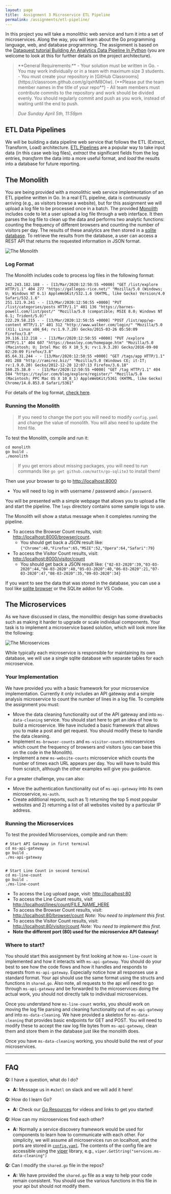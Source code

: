 ```yaml
---
layout: page
title:  Assignment 3 Microservice ETL Pipeline
permalink: /assignments/etl-pipeline/
---
```


In this project you will take a monolithic web service and turn it into a set of microservices. Along the way, you will learn about the Go programming language, web, and database programming. The assignment is based on the [Dataquest tutorial Building An Analytics Data Pipeline In Python](https://www.dataquest.io/blog/data-pipelines-tutorial/) (you are welcome to look at this for further details on the project architecture).

<blockquote>
**General Requirements:** 
  - Your solution must be written in Go.
  - You may work individually or in a team with maximum size 3 students.
  - You must create your repository in [GitHub Classrooms](https://classroom.github.com/g/qxHM8OIw). (**Please put the team member names in the title of your repo**)
  - All team members must contribute commits to the repository and work should be divided evenly. You should regularly commit and push as you work, instead of waiting until the end to push.

*Due Sunday April 5th, 11:59pm*
</blockquote> 

## ETL Data Pipelines
We will be building a data pipeline web service that follows the ETL (Extract, Transform, Load) architecture. [ETL Pipelines](https://databricks.com/glossary/etl-pipeline) are a popular way to take input data (in this case web log files), *extract* the significant fields from the log entries, *transform* the data into a more useful format, and *load* the results into a database for future reporting.


## The Monolith
You are being provided with a monolithic web service implementation of an ETL pipeline written in Go.  In a real ETL pipeline, data is continuously arriving (e.g., as visitors browse a website), but for this assignment we will upload a log file to be processed once in a batch. The provided [Monolith](https://github.com/gwAdvNet20/ETL-pipeline/tree/master/monolith) includes code to let a user upload a log file through a web interface.  It then parses the log file to clean up the data and performs two analytic functions: counting the frequency of different browsers and counting the number of visitors per day. The results of these analytics are then stored in a [sqlite database](https://www.sqlite.org/index.html). To retrieve the results from the database, a user can access a REST API that returns the requested information in JSON format.

![The Monolith](monolith.png)

### Log Format
The Monolith includes code to process log files in the following format:
```
242.243.182.188 - - [13/Mar/2020:12:50:55 +0000] "GET /list/explore HTTP/1.1" 404 277 "https://gallegos-rice.net/" "Mozilla/5.0 (Windows; U; Windows NT 6.1) AppleWebKit/532.1.6 (KHTML, like Gecko) Version/4.0 Safari/532.1.6"
251.121.9.241 - - [13/Mar/2020:12:50:55 +0000] "PUT /list/categories/posts HTTP/1.1" 401 136 "https://barnes-powell.com/list/post/" "Mozilla/5.0 (compatible; MSIE 8.0; Windows NT 6.1; Trident/5.0)"
222.29.58.215 - - [13/Mar/2020:12:50:55 +0000] "POST /list/app/wp-content HTTP/1.1" 401 312 "http://www.walker.com/login/" "Mozilla/5.0 (X11; Linux x86_64; rv:1.9.7.20) Gecko/2015-03-26 05:50:09 Firefox/3.8"
39.116.112.218 - - [13/Mar/2020:12:50:55 +0000] "PUT /explore HTTP/1.1" 404 607 "https://beasley.com/homepage.htm" "Mozilla/5.0 (Macintosh; U; Intel Mac OS X 10_5_9; rv:1.9.3.20) Gecko/2016-09-08 02:20:09 Firefox/3.8"
85.64.31.244 - - [13/Mar/2020:12:50:55 +0000] "GET /tags/app HTTP/1.1" 401 288 "http://ramirez.biz/" "Mozilla/5.0 (Windows CE; it-IT; rv:1.9.0.20) Gecko/2012-12-20 12:07:13 Firefox/3.6.18"
160.25.38.0 - - [13/Mar/2020:12:50:55 +0000] "GET /tag HTTP/1.1" 404 584 "https://taylor.com/blog/explore/register/" "Mozilla/5.0 (Macintosh; PPC Mac OS X 10_8_1) AppleWebKit/5361 (KHTML, like Gecko) Chrome/14.0.853.0 Safari/5361"
```
For details of the log format, [check here](https://www.dataquest.io/blog/data-pipelines-tutorial/). 

### Running the Monolith

> If you need to change the port you will need to modify `config.yaml` and change the value of monolith. You will also need to update the html file.

To test the Monolith, compile and run it:

```
cd monolith
go build .
./monolith 
```

> If you get errors about missing packages, you will need to run commands like `go get github.com/mattn/go-sqlite3` to install them!

Then use your browser to go to [http://localhost:8000](http://localhost:8000)

  - You will need to log in with username / password `admin` / `password`.

You will be presented with a simple webpage that allows you to upload a file and start the pipeline.  The `logs` directory contains some sample logs to use.

The Monolith will show a status message when it completes running the pipeline.

  - To access the Browser Count results, visit: [http://localhost:8000/browser/count](http://localhost:8000/browser/count). 
    - You should get back a JSON result like: `{"Chrome":40,"Firefox":65,"MSIE":52,"Opera":64,"Safari":79}`
  - To access the Visitor Count results, visit: [http://localhost:8000/visitor/count](http://localhost:8000/visitor/count)
    - You should get back a JSON result like: `{"02-03-2020":39,"03-03-2020":44,"04-03-2020":40,"05-03-2020":40,"06-03-2020":21,"07-03-2020":47,"08-03-2020":35,"09-03-2020":34}`

If you want to see the data that was stored in the database, you can use a tool like [sqlite browser](https://sqlitebrowser.org/) or the SQLite addon for VS Code.

## The Microservices
As we have discussed in class, the monolithic design has some drawbacks such as making it harder to upgrade or scale individual components. Your task is to implement a microservice based solution, which will look more like the following:

![The Microservices](microservices.png)

While typically each microservice is responsible for maintaining its own database, we will use a single sqlite database with separate tables for each microservice.

### Your Implementation

We have provided you with a basic framework for your microservice implementation. Currently it only includes an API gateway and a simple analysis microservice to count the number of lines in a log file. To complete the assignment you must:

 - Move the data cleaning functionality out of the API gateway and into `ms-data-cleaning` service. You should start here to get an idea of how to build a microservice. We have included a basic framework that allows you to make a post and get request. You should modify these to handle the data cleaning.
 - Implement `ms-browser-counts` and `ms-visitor-counts` microservices which count the frequency of browsers and visitors (you can base this on the code in the Monolith).
 - Implement a new `ms-website-counts` microservice which counts the number of times each URL appears per day. You will have to build this from scratch, although the other examples will give you guidance. 

For a greater challenge, you can also:
 - Move the authentication functionality out of `ms-api-gateway` into its own microservice, `ms-auth`.
 - Create additional reports, such as 1) returning the top 5 most popular websites and 2) returning a list of all websites visited by a particular IP address.


### Running the Microservices

To test the provided Microservices, compile and run them:
```
# Start API Gateway in first terminal
cd ms-api-gateway
go build .
./ms-api-gateway


# Start Line Count in second terminal
cd ms-line-count
go build .
./ms-line-count
```

  - To access the Log upload page, visit: [http://localhost:80](http://localhost:80)
  - To access the Line Count results, visit [http://localhost/lines/count/FILE_NAME_HERE](http://localhost/lines/count/FILE_NAME_HERE) 
  - To access the Browser Count results, visit: [http://localhost:80/browser/count](http://localhost:80/browser/count) *Note: You need to implement this first.*
  - To access the Visitor Count results, visit: [http://localhost:80/visitor/count](http://localhost:80/visitor/count) *Note: You need to implement this first.*
  - **Note the different port (80) used for the microservice API Gateway!**


### Where to start?

You should start this assignment by first looking at how `ms-line-count` is implemented and how it interacts with `ms-api-gateway`. You should do your best to see how the code flows and how it handles and responds to requests from `ms-api-gateway`. Especially notice how all responses use a standard format. Your api should use the same format using the structs and functions in `shared.go`. Also note, all requests to the api will need to go through `ms-api-gateway` and be forwarded to the microservices doing the actual work, you should not directly talk to individual microservices.

Once you understand how `ms-line-count` works, you should work on moving the log file parsing and cleaning functionality out of `ms-api-gateway` and into `ms-data-cleaning`. We have provided a skeleton for `ms-data-cleaning` that provides basic endpoints for GET and POST. You will need to modify these to accept the raw log file bytes from `ms-api-gateway`, clean them and store them in the database just like the monolith does.

Once you have `ms-data-cleaning` working, you should build the rest of your microservices.


---

## FAQ
**Q:** I have a question, what do I do?
 - **A:** Message us in `#a3etl` on slack and we will add it here!

**Q:** How do I learn Go? 
  - **A:** Check our [Go Resources](/wiki/go/) for videos and links to get you started!

**Q:** How can my microservices find each other? 
  - **A:** Normally a service discovery framework would be used for components to learn how to communicate with each other. For simplicity, we will assume all microservices run on localhost, and the ports are stored in [`config.yaml`](https://github.com/gwAdvNet20/ETL-pipeline/blob/master/config.yaml). The contents of the config file are accessible using the [viper](https://github.com/spf13/viper) library, e.g., `viper.GetString("services.ms-data-cleaning")`

 **Q:** Can I modify the `shared.go` file in the repos?
 - **A:** We have provided the `shared.go` file as a way to help your code remain consistent. You should use the various functions in this file in your api but should not modify them. 

